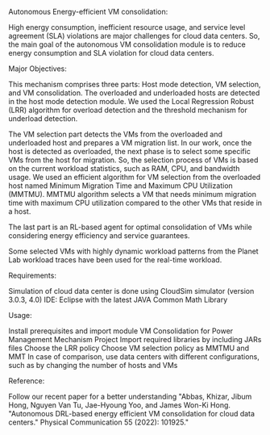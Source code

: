 
Autonomous Energy-efficient VM consolidation:

High energy consumption, inefficient resource usage, and service level agreement (SLA) violations are major challenges for cloud data centers. So, the main goal of the autonomous VM consolidation module is to reduce energy consumption and SLA violation for cloud data centers. 

Major Objectives:

This mechanism comprises three parts: Host mode detection, VM selection, and VM consolidation.
The overloaded and underloaded hosts are detected in the host mode detection module. We used the Local Regression Robust (LRR) algorithm for overload detection and the threshold mechanism for underload detection.

The VM selection part detects the VMs from the overloaded and underloaded host and prepares a VM migration list. In our work, once the host is detected as overloaded, the next phase is to select some specific VMs from the host for migration. So, the selection process of VMs is based on the current workload statistics, such as RAM, CPU, and bandwidth usage. We used an efficient algorithm for VM selection from the overloaded host named Minimum Migration Time and Maximum CPU Utilization (MMTMU). MMTMU algorithm selects a VM that needs minimum migration time with maximum CPU utilization compared to the other VMs that reside in a host.

The last part is an RL-based agent for optimal consolidation of VMs while considering energy efficiency and service guarantees.

Some selected VMs with highly dynamic workload patterns from the Planet Lab workload traces have been used for the real-time workload.

Requirements:

Simulation of cloud data center is done using CloudSim simulator (version 3.0.3, 4.0)
IDE: Eclipse with the latest JAVA
Common Math Library

Usage: 

Install prerequisites and import module VM Consolidation for Power Management Mechanism Project
Import required libraries by including JARs files
Choose the LRR policy 
Choose VM selection policy as MMTMU and MMT
In case of comparison, use data centers with different configurations, such as by changing the number of hosts and VMs 

Reference:

Follow our recent paper for a better understanding "Abbas, Khizar, Jibum Hong, Nguyen Van Tu, Jae-Hyoung Yoo, and James Won-Ki Hong. "Autonomous DRL-based energy efficient VM consolidation for cloud data centers." Physical Communication 55 (2022): 101925."

